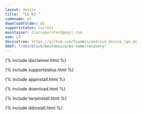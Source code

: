 ```yaml
---
layout: device
title:  "LG K7 "
codename: m1
downloadfolder: m1
supportstatus: Current
maintainer: Czarsuperstar@gmail.com
oem: LG
devicetree: https://github.com/TeamWin/android_device_lge_m1
ddof: "/dev/block/bootdevice/by-name/recovery"
---
```


{% include disclaimer.html %}

{% include supportstatus.html %}

{% include appinstall.html %}

{% include download.html %}

{% include twrpinstall.html %}

{% include ddinstall.html %}
